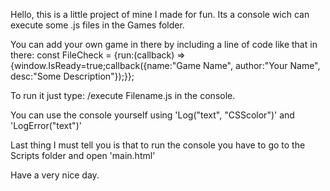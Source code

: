 Hello, this is a little project of mine I made for fun.
Its a console wich can execute some .js files in the Games folder.

You can add your own game in there by including a line of code like that in there:
const FileCheck = {run:(callback) => {window.IsReady=true;callback({name:"Game Name", author:"Your Name", desc:"Some Description"});}};

To run it just type:
/execute Filename.js
in the console.

You can use the console yourself using 'Log("text", "CSScolor")' and 'LogError("text")'

Last thing I must tell you is that to run the console you have to go to the Scripts folder and open 'main.html'

Have a very nice day.
